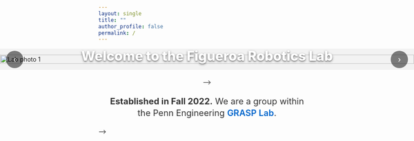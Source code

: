 ```yaml
---
layout: single
title: ""
author_profile: false
permalink: /
---
```


<!-- ===== FULL-BLEED HERO SLIDER WITH BOTTOM-CENTER TITLE ===== -->
<div class="hero-slider fullbleed" aria-label="Figueroa Robotics Lab Photo Gallery">

  <!-- Bottom overlay title (no background box) -->
  <div class="hero-title hero-title--bottom">
    <h1>Welcome to the Figueroa Robotics Lab</h1>
  </div>

  <button class="hs-nav hs-prev" aria-label="Previous slide">‹</button>

  <div class="hs-track" role="region" aria-live="polite">
    <img src="{{ '/assets/images/IMG_4148.JPG' | relative_url }}" alt="Lab photo 1" class="hs-slide hs-current">
    <img src="{{ '/assets/images/IMG_4075.JPG' | relative_url }}" alt="Lab photo 2" class="hs-slide">
    <img src="{{ '/assets/images/IMG_4115.JPG' | relative_url }}" alt="Lab photo 3" class="hs-slide">
  </div>

  <button class="hs-nav hs-next" aria-label="Next slide">›</button>
  <div class="hs-dots" role="tablist" aria-label="Choose slide"></div>
</div>

<!-- ===== SMALL SUB-HEADING UNDER SLIDER ===== -->
<div class="hero-subtext"> -->
  <p style="font-size: 20px;"> <b> Established in Fall 2022.</b> We are a group within the Penn Engineering
  <a href="https://www.grasp.upenn.edu/" target="_blank" rel="noopener">GRASP Lab</a>.</p>
</div> -->

<style>
/* ---------- Slider ---------- */
.hero-slider{
  position: relative;
  overflow: hidden;
  background: #f2f2f2;
}
.hero-slider.fullbleed{
  width: 100vw;
  max-width: 100vw;
  margin-left: 50%;
  transform: translateX(-50%);
  border-radius: 0;
}
.hs-track{
  display: flex;
  transition: transform 300ms ease;
  will-change: transform;
  position: relative;
  z-index: 1;
}
.hs-slide{
  flex: 0 0 100%;
  width: 100%;
  display: block;
  height: auto;
  object-fit: contain;
  max-height: 75vh;
}

/* ---------- Overlay Title ---------- */
.hero-title{
  position: absolute;
  inset: 0;
  display: grid;
  pointer-events: none;
  z-index: 3;
}
.hero-title--bottom{
  align-items: end;
  justify-items: center;
  padding-bottom: 30px;
}
.hero-title h1{
  margin: 0;
  color: #fff;
  font-weight: 800;
  font-size: clamp(22px, 2.6vw + 6px, 42px);
  line-height: 1.1;
  text-align: center;
  text-shadow:
    0 2px 5px rgba(0,0,0,0.45),
    0 1px 2px rgba(0,0,0,0.35);
}
@media (max-width: 360px){
  .hero-title h1{ font-size: clamp(18px, 4.5vw + 6px, 32px); }
}

/* ---------- Sub-heading under slider ---------- */
.hero-subtext{
  max-width: 900px;
  margin: 1.2rem auto 0;
  padding: 0 0.8rem;
  text-align: center;
  font-size: clamp(0.9rem, 1vw + 0.35rem, 1.1rem);
  line-height: 1.35;
  color: #333;
}
.hero-subtext a{
  color: #0066cc;
  font-weight: 600;
  text-decoration: none;
}
.hero-subtext a:hover{ text-decoration: underline; }

/* ---------- Controls & dots ---------- */
.hs-nav{
  position: absolute;
  top: 50%;
  transform: translateY(-50%);
  border: none;
  background: rgba(0,0,0,0.5);
  color:#fff;
  width: 40px;
  height: 40px;
  border-radius: 50%;
  cursor: pointer;
  font-size: 20px;
  z-index: 4;
}
.hs-prev{ left: 14px; }
.hs-next{ right: 14px; }

.hs-dots{
  position: absolute;
  left: 50%;
  bottom: 12px;
  transform: translateX(-50%);
  display: flex;
  gap: 6px;
  z-index: 4;
}
.hs-dots button{
  width: 10px;
  height: 10px;
  border-radius: 50%;
  border: none;
  background: rgba(255,255,255,0.4);
  cursor: pointer;
}
.hs-dots button[aria-selected="true"]{ background:#fff; }

/* Remove extra top padding under theme container */
.main .page__content { padding-top: 0; }

/* 🔕 Hide RSS/Feed icon just on this page */
.page__footer-follow .social-icons li:has(a[href$="feed.xml"]),
.page__footer-follow .social-icons li:has(.fa-rss),
.page__footer-follow .social-icons a[href$="feed.xml"],
.page__footer-follow .social-icons .fa-rss{
  display:none !important;
}
</style>

<script>
/* ===== Minimal, conflict-free slider JS ===== */
(function () {
  function init() {
    const slider = document.querySelector('.hero-slider');
    if (!slider) return;

    const track  = slider.querySelector('.hs-track');
    const slides = Array.from(slider.querySelectorAll('.hs-slide'));
    const prev   = slider.querySelector('.hs-prev');
    const next   = slider.querySelector('.hs-next');
    const dotsEl = slider.querySelector('.hs-dots');
    let index = 0;

    slides.forEach((_, i) => {
      const b = document.createElement('button');
      b.setAttribute('role', 'tab');
      b.setAttribute('aria-label', `Go to slide ${i + 1}`);
      b.addEventListener('click', () => goTo(i));
      dotsEl.appendChild(b);
    });

    function update() {
      track.style.transform = `translateX(-${index * 100}%)`;
      Array.from(dotsEl.children).forEach((b, i) =>
        b.setAttribute('aria-selected', i === index ? 'true' : 'false')
      );
    }
    function goTo(i){ index = (i + slides.length) % slides.length; update(); }

    if (prev) prev.addEventListener('click', () => goTo(index - 1));
    if (next) next.addEventListener('click', () => goTo(index + 1));

    let startX = 0;
    track.addEventListener('touchstart', e => startX = e.touches[0].clientX, {passive:true});
    track.addEventListener('touchend', e => {
      const dx = e.changedTouches[0].clientX - startX;
      if (dx > 40) goTo(index - 1);
      if (dx < -40) goTo(index + 1);
    });

    let timer = setInterval(() => goTo(index + 1), 5000);
    slider.addEventListener('mouseenter', () => clearInterval(timer));
    slider.addEventListener('mouseleave', () =>
      (timer = setInterval(() => goTo(index + 1), 5000))
    );

    update();
  }
  document.readyState === 'loading'
    ? document.addEventListener('DOMContentLoaded', init)
    : init();
})();
</script>
